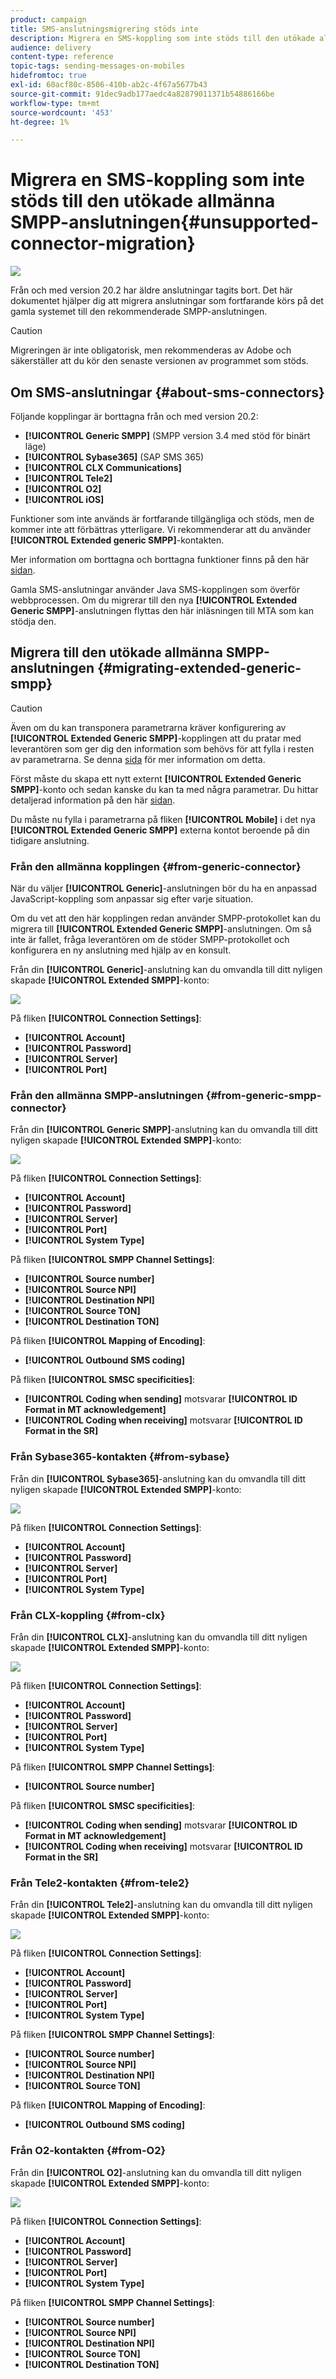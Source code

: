 ```yaml
---
product: campaign
title: SMS-anslutningsmigrering stöds inte
description: Migrera en SMS-koppling som inte stöds till den utökade allmänna SMPP-anslutningen
audience: delivery
content-type: reference
topic-tags: sending-messages-on-mobiles
hidefromtoc: true
exl-id: 60acf80c-8506-410b-ab2c-4f67a5677b43
source-git-commit: 91dec9adb177aedc4a82879011371b54886166be
workflow-type: tm+mt
source-wordcount: '453'
ht-degree: 1%

---
```


# Migrera en SMS-koppling som inte stöds till den utökade allmänna SMPP-anslutningen{#unsupported-connector-migration}

![](../../assets/v7-only.svg)

Från och med version 20.2 har äldre anslutningar tagits bort. Det här dokumentet hjälper dig att migrera anslutningar som fortfarande körs på det gamla systemet till den rekommenderade SMPP-anslutningen.

>[!CAUTION]
>
>Migreringen är inte obligatorisk, men rekommenderas av Adobe och säkerställer att du kör den senaste versionen av programmet som stöds.

## Om SMS-anslutningar {#about-sms-connectors}

Följande kopplingar är borttagna från och med version 20.2:

* **[!UICONTROL Generic SMPP]** (SMPP version 3.4 med stöd för binärt läge)
* **[!UICONTROL Sybase365]** (SAP SMS 365)
* **[!UICONTROL CLX Communications]**
* **[!UICONTROL Tele2]**
* **[!UICONTROL O2]**
* **[!UICONTROL iOS]**

Funktioner som inte används är fortfarande tillgängliga och stöds, men de kommer inte att förbättras ytterligare. Vi rekommenderar att du använder **[!UICONTROL Extended generic SMPP]**-kontakten.

Mer information om borttagna och borttagna funktioner finns på den här [sidan](../../rn/using/deprecated-features.md).

Gamla SMS-anslutningar använder Java SMS-kopplingen som överför webbprocessen. Om du migrerar till den nya **[!UICONTROL Extended Generic SMPP]**-anslutningen flyttas den här inläsningen till MTA som kan stödja den.

## Migrera till den utökade allmänna SMPP-anslutningen {#migrating-extended-generic-smpp}

>[!CAUTION]
>
>Även om du kan transponera parametrarna kräver konfigurering av **[!UICONTROL Extended Generic SMPP]**-kopplingen att du pratar med leverantören som ger dig den information som behövs för att fylla i resten av parametrarna. Se denna [sida](sms-protocol.md) för mer information om detta.

Först måste du skapa ett nytt externt **[!UICONTROL Extended Generic SMPP]**-konto och sedan kanske du kan ta med några parametrar. Du hittar detaljerad information på den här [sidan](sms-set-up.md#creating-an-smpp-external-account).

Du måste nu fylla i parametrarna på fliken **[!UICONTROL Mobile]** i det nya **[!UICONTROL Extended Generic SMPP]** externa kontot beroende på din tidigare anslutning.

### Från den allmänna kopplingen {#from-generic-connector}

När du väljer **[!UICONTROL Generic]**-anslutningen bör du ha en anpassad JavaScript-koppling som anpassar sig efter varje situation.

Om du vet att den här kopplingen redan använder SMPP-protokollet kan du migrera till **[!UICONTROL Extended Generic SMPP]**-anslutningen. Om så inte är fallet, fråga leverantören om de stöder SMPP-protokollet och konfigurera en ny anslutning med hjälp av en konsult.

Från din **[!UICONTROL Generic]**-anslutning kan du omvandla till ditt nyligen skapade **[!UICONTROL Extended SMPP]**-konto:

![](assets/smpp_generic.png)

På fliken **[!UICONTROL Connection Settings]**:

* **[!UICONTROL Account]**
* **[!UICONTROL Password]**
* **[!UICONTROL Server]**
* **[!UICONTROL Port]**

### Från den allmänna SMPP-anslutningen {#from-generic-smpp-connector}

Från din **[!UICONTROL Generic SMPP]**-anslutning kan du omvandla till ditt nyligen skapade **[!UICONTROL Extended SMPP]**-konto:

![](assets/smpp_generic_2.png)

På fliken **[!UICONTROL Connection Settings]**:

* **[!UICONTROL Account]**
* **[!UICONTROL Password]**
* **[!UICONTROL Server]**
* **[!UICONTROL Port]**
* **[!UICONTROL System Type]**

På fliken **[!UICONTROL SMPP Channel Settings]**:

* **[!UICONTROL Source number]**
* **[!UICONTROL Source NPI]**
* **[!UICONTROL Destination NPI]**
* **[!UICONTROL Source TON]**
* **[!UICONTROL Destination TON]**

På fliken **[!UICONTROL Mapping of Encoding]**:

* **[!UICONTROL Outbound SMS coding]**

På fliken **[!UICONTROL SMSC specificities]**:

* **[!UICONTROL Coding when sending]** motsvarar  **[!UICONTROL ID Format in MT acknowledgement]**
* **[!UICONTROL Coding when receiving]** motsvarar  **[!UICONTROL ID Format in the SR]**

### Från Sybase365-kontakten {#from-sybase}

Från din **[!UICONTROL Sybase365]**-anslutning kan du omvandla till ditt nyligen skapade **[!UICONTROL Extended SMPP]**-konto:

![](assets/smpp_3.png)

På fliken **[!UICONTROL Connection Settings]**:

* **[!UICONTROL Account]**
* **[!UICONTROL Password]**
* **[!UICONTROL Server]**
* **[!UICONTROL Port]**
* **[!UICONTROL System Type]**

### Från CLX-koppling {#from-clx}

Från din **[!UICONTROL CLX]**-anslutning kan du omvandla till ditt nyligen skapade **[!UICONTROL Extended SMPP]**-konto:

![](assets/smpp_4.png)

På fliken **[!UICONTROL Connection Settings]**:

* **[!UICONTROL Account]**
* **[!UICONTROL Password]**
* **[!UICONTROL Server]**
* **[!UICONTROL Port]**
* **[!UICONTROL System Type]**

På fliken **[!UICONTROL SMPP Channel Settings]**:

* **[!UICONTROL Source number]**

På fliken **[!UICONTROL SMSC specificities]**:

* **[!UICONTROL Coding when sending]** motsvarar  **[!UICONTROL ID Format in MT acknowledgement]**
* **[!UICONTROL Coding when receiving]** motsvarar  **[!UICONTROL ID Format in the SR]**

### Från Tele2-kontakten {#from-tele2}

Från din **[!UICONTROL Tele2]**-anslutning kan du omvandla till ditt nyligen skapade **[!UICONTROL Extended SMPP]**-konto:

![](assets/smpp_6.png)

På fliken **[!UICONTROL Connection Settings]**:

* **[!UICONTROL Account]**
* **[!UICONTROL Password]**
* **[!UICONTROL Server]**
* **[!UICONTROL Port]**
* **[!UICONTROL System Type]**

På fliken **[!UICONTROL SMPP Channel Settings]**:

* **[!UICONTROL Source number]**
* **[!UICONTROL Source NPI]**
* **[!UICONTROL Destination NPI]**
* **[!UICONTROL Source TON]**

På fliken **[!UICONTROL Mapping of Encoding]**:

* **[!UICONTROL Outbound SMS coding]**

### Från O2-kontakten {#from-O2}

Från din **[!UICONTROL O2]**-anslutning kan du omvandla till ditt nyligen skapade **[!UICONTROL Extended SMPP]**-konto:

![](assets/smpp_5.png)

På fliken **[!UICONTROL Connection Settings]**:

* **[!UICONTROL Account]**
* **[!UICONTROL Password]**
* **[!UICONTROL Server]**
* **[!UICONTROL Port]**
* **[!UICONTROL System Type]**

På fliken **[!UICONTROL SMPP Channel Settings]**:

* **[!UICONTROL Source number]**
* **[!UICONTROL Source NPI]**
* **[!UICONTROL Destination NPI]**
* **[!UICONTROL Source TON]**
* **[!UICONTROL Destination TON]**
